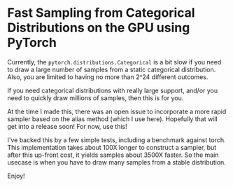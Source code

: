 # Fast Sampling from Categorical Distributions on the GPU using PyTorch

Currently, the `pytorch.distributions.Categorical` is a bit slow if you
need to draw a large number of samples from a static categorical distribution.
Also, you are limited to having no more than 2^24 different outcomes.

If you need categorical distributions with really large support, and/or
you need to quickly draw millions of samples, then this is for you.

At the time I made this, there was an open issue to incorporate a more rapid
sampler based on the alias method (which I use here).  Hopefully that will
get into a release soon!  For now, use this!

I've backed this by a few simple tests, including a benchmark against torch.
This implementation takes about 100X longer to construct a sampler, but 
after this up-front cost, it yields samples about 3500X faster.  So the main
usecase is when you have to draw many samples from a stable distribution.

Enjoy!

